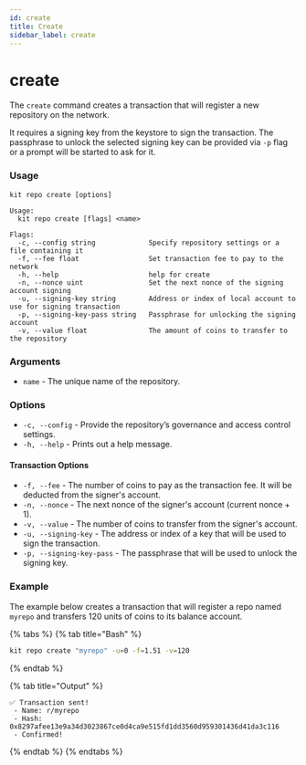 ```yaml
---
id: create
title: Create
sidebar_label: create
---
```


# create

The `create` command creates a transaction that will register a new repository on the network.

It requires a signing key from the keystore to sign the transaction. The passphrase to unlock the selected signing key can be provided via `-p` flag or a prompt will be started to ask for it.

### Usage

```text
kit repo create [options]
```

```text
Usage:
  kit repo create [flags] <name>

Flags:
  -c, --config string             Specify repository settings or a file containing it
  -f, --fee float                 Set transaction fee to pay to the network
  -h, --help                      help for create
  -n, --nonce uint                Set the next nonce of the signing account signing
  -u, --signing-key string        Address or index of local account to use for signing transaction
  -p, --signing-key-pass string   Passphrase for unlocking the signing account
  -v, --value float               The amount of coins to transfer to the repository
```

### Arguments

* `name` - The unique name of the repository.

### Options

* `-c, --config` - Provide the repository’s governance and access control settings.
* `-h, --help` - Prints out a help message.

#### Transaction Options

* `-f, --fee` - The number of coins to pay as the transaction fee. It will be deducted from the signer's account.
* `-n, --nonce` - The next nonce of the signer's account \(current nonce +  1\). 
* `-v, --value` - The number of coins to transfer from the signer's account.
* `-u, --signing-key` - The address or index of a key that will be used to sign the transaction.
* `-p, --signing-key-pass` - The passphrase that will be used to unlock the signing key.

### Example

The example below creates a transaction that will register a repo named `myrepo` and transfers 120 units of coins to its balance account.

{% tabs %}
{% tab title="Bash" %}
```bash
kit repo create "myrepo" -u=0 -f=1.51 -v=120
```
{% endtab %}

{% tab title="Output" %}
```
✅ Transaction sent!
 - Name: r/myrepo
 - Hash: 0x8297afee13e9a34d3023867ce0d4ca9e515fd1dd3560d959301436d41da3c116
 - Confirmed!
```
{% endtab %}
{% endtabs %}

